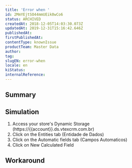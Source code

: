 ```yaml
---
title: 'Error when '
id: 2MmYEjtSO44mmUEik0wCo6
status: ARCHIVED
createdAt: 2018-12-05T14:03:30.073Z
updatedAt: 2019-12-31T15:16:42.646Z
publishedAt: 
firstPublishedAt: 
contentType: knownIssue
productTeam: Master Data
author: 
tag: 
slugEN: error-when
locale: en
kiStatus: 
internalReference: 
---
```


## Summary



## Simulation


1. Access your store's Dynamic Storage (https://{{account}}.ds.vtexcrm.com.br)
2. Click on the Entities tab (Entidade de Dados)
3. Click on the Automatic fields tab (Campos Automaticos)
4. Click on New Calculated Field


## Workaround



